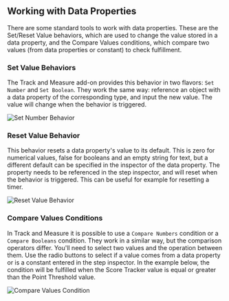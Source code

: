 ## Working with Data Properties

There are some standard tools to work with data properties. These are the Set/Reset Value behaviors, which are used to change the value stored in a data property, and the Compare Values conditions, which compare two values (from data properties or constant) to check fulfillment.

### Set Value Behaviors

The Track and Measure add-on provides this behavior in two flavors: `Set Number` and `Set Boolean`. They work the same way: reference an object with a data property of the corresponding type, and input the new value. The value will change when the behavior is triggered.

![Set Number Behavior](images/set-number-behavior.png)

### Reset Value Behavior

This behavior resets a data property's value to its default. This is zero for numerical values, false for booleans and an empty string for text, but a different default can be specified in the inspector of the data property. The property needs to be referenced in the step inspector, and will reset when the behavior is triggered.
This can be useful for example for resetting a timer.

![Reset Value Behavior](images/reset-value-behavior.png)

### Compare Values Conditions

In Track and Measure it is possible to use a `Compare Numbers` condition or a `Compare Booleans` condition. They work in a similar way, but the comparison operators differ. You'll need to select two values and the operation between them. Use the radio buttons to select if a value comes from a data property or is a constant entered in the step inspector. In the example below, the condition will be fulfilled when the Score Tracker value is equal or greater than the Point Threshold value.

![Compare Values Condition](images/compare-values-condition.png)